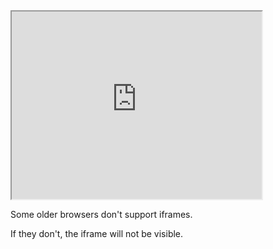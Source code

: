 <!DOCTYPE html>

<html>

<body>

<iframe src="http://mohsenzp.freehost.io/radargorize/mohsen" width="400" height="300"></iframe>

<p>Some older browsers don't support iframes.</p>

<p>If they don't, the iframe will not be visible.</p>

</body>

</html>
